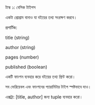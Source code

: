 টাস্ক ১: বেসিক টাইপস

একটা প্রোগ্রাম বানাও যা বইয়ের তথ্য সংরক্ষণ করবে।

প্রপার্টিজ:

title (string)

author (string)

pages (number)

published (boolean)

একটি ফাংশন ব্যবহার করে বইয়ের তথ্য প্রিন্ট করো।

সব ভেরিয়েবল এবং ফাংশনের প্যারামিটার টাইপ স্পষ্টভাবে দাও।

এক্সট্রা: [title, author] জন্য tuple ব্যবহার করো।

